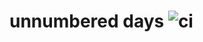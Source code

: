 # unnumbered days ![ci](https://codebuild.us-east-2.amazonaws.com/badges?uuid=eyJlbmNyeXB0ZWREYXRhIjoiRmQyeGJwbnp5aU9NRHJncEx2aVZIWHdPYS9KSU44TUNTai9mUkZKb0JZeTBxYUd0bkJ4WGFFanI3SmhVWnFlT01qUDJlUjJreXJoOFNPQll5MnJWdGJJPSIsIml2UGFyYW1ldGVyU3BlYyI6IkFpeUZ6MjdIdUJ0MFJDdkYiLCJtYXRlcmlhbFNldFNlcmlhbCI6MX0%3D&branch=master)
